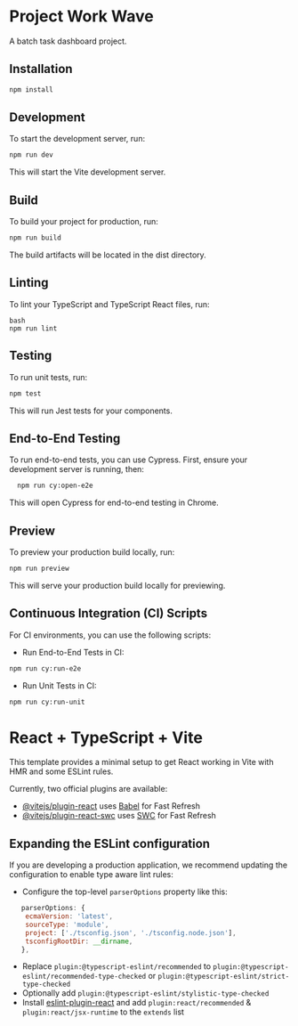 
# Project Work Wave

A batch task dashboard project.

## Installation

```bash
npm install
```
## Development
To start the development server, run:

```bash
npm run dev
```

This will start the Vite development server.

## Build
To build your project for production, run:
```Bash
npm run build
```
The build artifacts will be located in the dist directory.

## Linting
To lint your TypeScript and TypeScript React files, run:
```
bash
npm run lint
```

## Testing
To run unit tests, run:
```bash
npm test
```
This will run Jest tests for your components.


## End-to-End Testing
To run end-to-end tests, you can use Cypress. First, ensure your development server is running, then:
```bash
  npm run cy:open-e2e
```

This will open Cypress for end-to-end testing in Chrome.
## Preview
To preview your production build locally, run:
```bash
npm run preview
```
This will serve your production build locally for previewing.

## Continuous Integration (CI) Scripts
For CI environments, you can use the following scripts:

- Run End-to-End Tests in CI:
```bash
npm run cy:run-e2e
```

- Run Unit Tests in CI:
```bash
npm run cy:run-unit
```


# React + TypeScript + Vite

This template provides a minimal setup to get React working in Vite with HMR and some ESLint rules.

Currently, two official plugins are available:

- [@vitejs/plugin-react](https://github.com/vitejs/vite-plugin-react/blob/main/packages/plugin-react/README.md) uses [Babel](https://babeljs.io/) for Fast Refresh
- [@vitejs/plugin-react-swc](https://github.com/vitejs/vite-plugin-react-swc) uses [SWC](https://swc.rs/) for Fast Refresh

## Expanding the ESLint configuration

If you are developing a production application, we recommend updating the configuration to enable type aware lint rules:

- Configure the top-level `parserOptions` property like this:

```js
   parserOptions: {
    ecmaVersion: 'latest',
    sourceType: 'module',
    project: ['./tsconfig.json', './tsconfig.node.json'],
    tsconfigRootDir: __dirname,
   },
```

- Replace `plugin:@typescript-eslint/recommended` to `plugin:@typescript-eslint/recommended-type-checked` or `plugin:@typescript-eslint/strict-type-checked`
- Optionally add `plugin:@typescript-eslint/stylistic-type-checked`
- Install [eslint-plugin-react](https://github.com/jsx-eslint/eslint-plugin-react) and add `plugin:react/recommended` & `plugin:react/jsx-runtime` to the `extends` list


